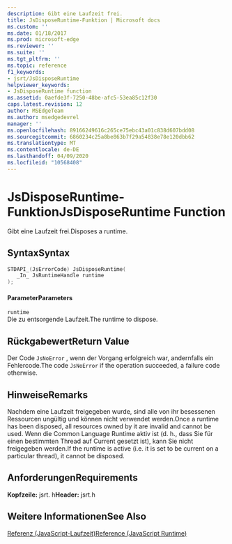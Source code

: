 ```yaml
---
description: Gibt eine Laufzeit frei.
title: JsDisposeRuntime-Funktion | Microsoft docs
ms.custom: ''
ms.date: 01/18/2017
ms.prod: microsoft-edge
ms.reviewer: ''
ms.suite: ''
ms.tgt_pltfrm: ''
ms.topic: reference
f1_keywords:
- jsrt/JsDisposeRuntime
helpviewer_keywords:
- JsDisposeRuntime function
ms.assetid: 0aefde3f-7250-48be-afc5-53ea85c12f30
caps.latest.revision: 12
author: MSEdgeTeam
ms.author: msedgedevrel
manager: ''
ms.openlocfilehash: 89166249616c265ce75ebc43a01c838d607bdd08
ms.sourcegitcommit: 6860234c25a8be863b7f29a54838e78e120dbb62
ms.translationtype: MT
ms.contentlocale: de-DE
ms.lasthandoff: 04/09/2020
ms.locfileid: "10568408"
---
```

# <span data-ttu-id="6c909-103">JsDisposeRuntime-Funktion</span><span class="sxs-lookup"><span data-stu-id="6c909-103">JsDisposeRuntime Function</span></span>
<span data-ttu-id="6c909-104">Gibt eine Laufzeit frei.</span><span class="sxs-lookup"><span data-stu-id="6c909-104">Disposes a runtime.</span></span>  
  
## <span data-ttu-id="6c909-105">Syntax</span><span class="sxs-lookup"><span data-stu-id="6c909-105">Syntax</span></span>  
  
```cpp  
STDAPI_(JsErrorCode) JsDisposeRuntime(  
   _In_ JsRuntimeHandle runtime  
);  
```  
  
#### <span data-ttu-id="6c909-106">Parameter</span><span class="sxs-lookup"><span data-stu-id="6c909-106">Parameters</span></span>  
 `runtime`  
 <span data-ttu-id="6c909-107">Die zu entsorgende Laufzeit.</span><span class="sxs-lookup"><span data-stu-id="6c909-107">The runtime to dispose.</span></span>  
  
## <span data-ttu-id="6c909-108">Rückgabewert</span><span class="sxs-lookup"><span data-stu-id="6c909-108">Return Value</span></span>  
 <span data-ttu-id="6c909-109">Der Code `JsNoError` , wenn der Vorgang erfolgreich war, andernfalls ein Fehlercode.</span><span class="sxs-lookup"><span data-stu-id="6c909-109">The code `JsNoError` if the operation succeeded, a failure code otherwise.</span></span>  
  
## <span data-ttu-id="6c909-110">Hinweise</span><span class="sxs-lookup"><span data-stu-id="6c909-110">Remarks</span></span>  
 <span data-ttu-id="6c909-111">Nachdem eine Laufzeit freigegeben wurde, sind alle von ihr besessenen Ressourcen ungültig und können nicht verwendet werden.</span><span class="sxs-lookup"><span data-stu-id="6c909-111">Once a runtime has been disposed, all resources owned by it are invalid and cannot be used.</span></span> <span data-ttu-id="6c909-112">Wenn die Common Language Runtime aktiv ist (d. h., dass Sie für einen bestimmten Thread auf Current gesetzt ist), kann Sie nicht freigegeben werden.</span><span class="sxs-lookup"><span data-stu-id="6c909-112">If the runtime is active (i.e. it is set to be current on a particular thread), it cannot be disposed.</span></span>  
  
## <span data-ttu-id="6c909-113">Anforderungen</span><span class="sxs-lookup"><span data-stu-id="6c909-113">Requirements</span></span>  
 <span data-ttu-id="6c909-114">**Kopfzeile:** jsrt. h</span><span class="sxs-lookup"><span data-stu-id="6c909-114">**Header:** jsrt.h</span></span>  
  
## <span data-ttu-id="6c909-115">Weitere Informationen</span><span class="sxs-lookup"><span data-stu-id="6c909-115">See Also</span></span>  
 [<span data-ttu-id="6c909-116">Referenz (JavaScript-Laufzeit)</span><span class="sxs-lookup"><span data-stu-id="6c909-116">Reference (JavaScript Runtime)</span></span>](../chakra-hosting/reference-javascript-runtime.md)